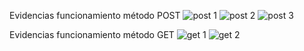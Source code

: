 Evidencias funcionamiento método POST
![post 1](https://github.com/user-attachments/assets/15d9f8cc-fcd5-49e1-96d4-48eb61172361)
![post 2](https://github.com/user-attachments/assets/e8902c88-27e0-4201-9899-9d518e1f67f0)
![post 3](https://github.com/user-attachments/assets/255383fd-b58d-4e47-9be9-8544eac5a34a)

Evidencias funcionamiento método GET
![get 1](https://github.com/user-attachments/assets/9a1619f4-e6cc-40ff-a77e-9e80c2311434)
![get 2](https://github.com/user-attachments/assets/1f3e7778-88c9-4bc8-bcdf-4d5978901453)
